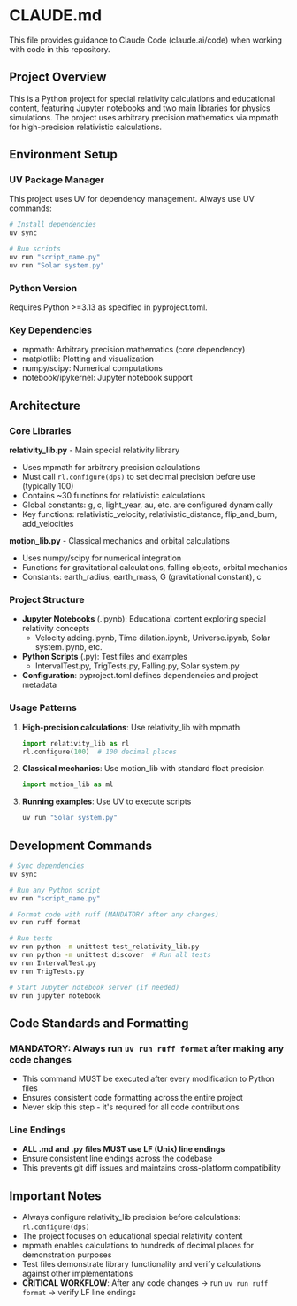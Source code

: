 # CLAUDE.md

This file provides guidance to Claude Code (claude.ai/code) when working with code in this repository.

## Project Overview

This is a Python project for special relativity calculations and educational content, featuring Jupyter notebooks and two main libraries for physics simulations. The project uses arbitrary precision mathematics via mpmath for high-precision relativistic calculations.

## Environment Setup

### UV Package Manager
This project uses UV for dependency management. Always use UV commands:

```bash
# Install dependencies
uv sync

# Run scripts
uv run "script_name.py"
uv run "Solar system.py"
```

### Python Version
Requires Python >=3.13 as specified in pyproject.toml.

### Key Dependencies
- mpmath: Arbitrary precision mathematics (core dependency)
- matplotlib: Plotting and visualization
- numpy/scipy: Numerical computations
- notebook/ipykernel: Jupyter notebook support

## Architecture

### Core Libraries

**relativity_lib.py** - Main special relativity library
- Uses mpmath for arbitrary precision calculations
- Must call `rl.configure(dps)` to set decimal precision before use (typically 100)
- Contains ~30 functions for relativistic calculations
- Global constants: g, c, light_year, au, etc. are configured dynamically
- Key functions: relativistic_velocity, relativistic_distance, flip_and_burn, add_velocities

**motion_lib.py** - Classical mechanics and orbital calculations  
- Uses numpy/scipy for numerical integration
- Functions for gravitational calculations, falling objects, orbital mechanics
- Constants: earth_radius, earth_mass, G (gravitational constant), c

### Project Structure

- **Jupyter Notebooks** (.ipynb): Educational content exploring special relativity concepts
  - Velocity adding.ipynb, Time dilation.ipynb, Universe.ipynb, Solar system.ipynb, etc.
- **Python Scripts** (.py): Test files and examples
  - IntervalTest.py, TrigTests.py, Falling.py, Solar system.py
- **Configuration**: pyproject.toml defines dependencies and project metadata

### Usage Patterns

1. **High-precision calculations**: Use relativity_lib with mpmath
   ```python
   import relativity_lib as rl
   rl.configure(100)  # 100 decimal places
   ```

2. **Classical mechanics**: Use motion_lib with standard float precision
   ```python
   import motion_lib as ml
   ```

3. **Running examples**: Use UV to execute scripts
   ```bash
   uv run "Solar system.py"
   ```

## Development Commands

```bash
# Sync dependencies
uv sync

# Run any Python script
uv run "script_name.py"

# Format code with ruff (MANDATORY after any changes)
uv run ruff format

# Run tests
uv run python -m unittest test_relativity_lib.py
uv run python -m unittest discover  # Run all tests
uv run IntervalTest.py
uv run TrigTests.py

# Start Jupyter notebook server (if needed)
uv run jupyter notebook
```

## Code Standards and Formatting

### **MANDATORY**: Always run `uv run ruff format` after making any code changes
- This command MUST be executed after every modification to Python files
- Ensures consistent code formatting across the entire project
- Never skip this step - it's required for all code contributions

### Line Endings
- **ALL .md and .py files MUST use LF (Unix) line endings**
- Ensure consistent line endings across the codebase
- This prevents git diff issues and maintains cross-platform compatibility

## Important Notes

- Always configure relativity_lib precision before calculations: `rl.configure(dps)`
- The project focuses on educational special relativity content
- mpmath enables calculations to hundreds of decimal places for demonstration purposes
- Test files demonstrate library functionality and verify calculations against other implementations
- **CRITICAL WORKFLOW**: After any code changes → run `uv run ruff format` → verify LF line endings